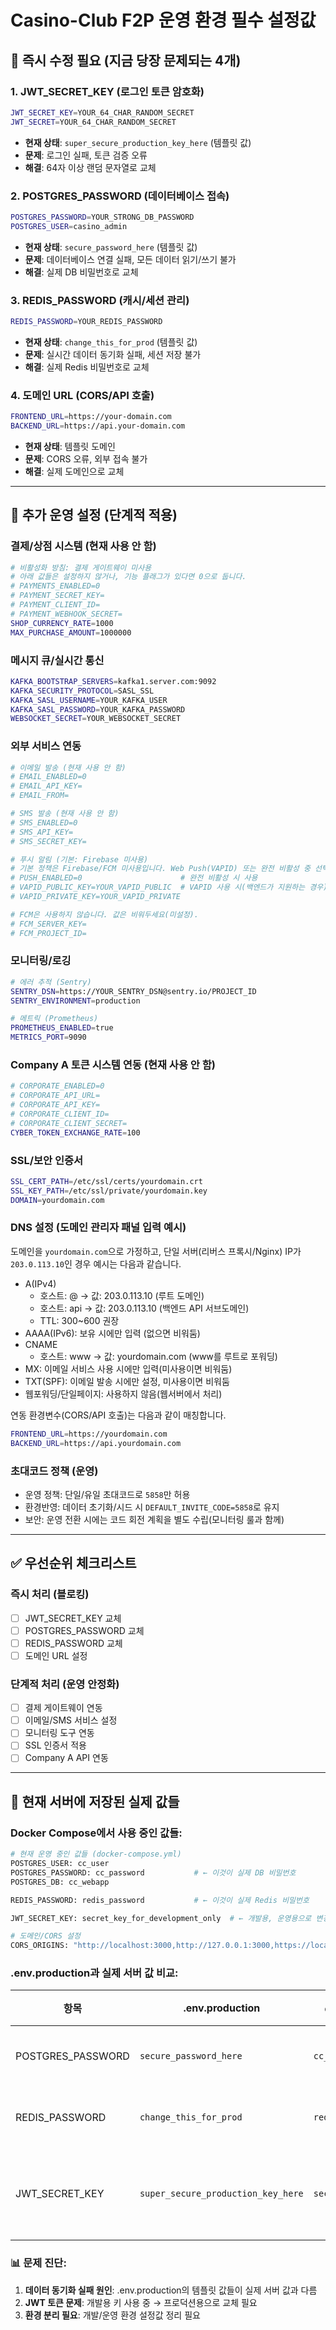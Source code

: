 # Casino-Club F2P 운영 환경 필수 설정값

## 🚨 즉시 수정 필요 (지금 당장 문제되는 4개)

### 1. JWT_SECRET_KEY (로그인 토큰 암호화)
```bash
JWT_SECRET_KEY=YOUR_64_CHAR_RANDOM_SECRET
JWT_SECRET=YOUR_64_CHAR_RANDOM_SECRET
```
- **현재 상태**: `super_secure_production_key_here` (템플릿 값)
- **문제**: 로그인 실패, 토큰 검증 오류
- **해결**: 64자 이상 랜덤 문자열로 교체

### 2. POSTGRES_PASSWORD (데이터베이스 접속)
```bash
POSTGRES_PASSWORD=YOUR_STRONG_DB_PASSWORD
POSTGRES_USER=casino_admin
```
- **현재 상태**: `secure_password_here` (템플릿 값)
- **문제**: 데이터베이스 연결 실패, 모든 데이터 읽기/쓰기 불가
- **해결**: 실제 DB 비밀번호로 교체

### 3. REDIS_PASSWORD (캐시/세션 관리)
```bash
REDIS_PASSWORD=YOUR_REDIS_PASSWORD
```
- **현재 상태**: `change_this_for_prod` (템플릿 값)
- **문제**: 실시간 데이터 동기화 실패, 세션 저장 불가
- **해결**: 실제 Redis 비밀번호로 교체

### 4. 도메인 URL (CORS/API 호출)
```bash
FRONTEND_URL=https://your-domain.com
BACKEND_URL=https://api.your-domain.com
```
- **현재 상태**: 템플릿 도메인
- **문제**: CORS 오류, 외부 접속 불가
- **해결**: 실제 도메인으로 교체

---

## 🔧 추가 운영 설정 (단계적 적용)

### 결제/상점 시스템 (현재 사용 안 함)
```bash
# 비활성화 방침: 결제 게이트웨이 미사용
# 아래 값들은 설정하지 않거나, 기능 플래그가 있다면 0으로 둡니다.
# PAYMENTS_ENABLED=0
# PAYMENT_SECRET_KEY=
# PAYMENT_CLIENT_ID=
# PAYMENT_WEBHOOK_SECRET=
SHOP_CURRENCY_RATE=1000
MAX_PURCHASE_AMOUNT=1000000
```

### 메시지 큐/실시간 통신
```bash
KAFKA_BOOTSTRAP_SERVERS=kafka1.server.com:9092
KAFKA_SECURITY_PROTOCOL=SASL_SSL
KAFKA_SASL_USERNAME=YOUR_KAFKA_USER
KAFKA_SASL_PASSWORD=YOUR_KAFKA_PASSWORD
WEBSOCKET_SECRET=YOUR_WEBSOCKET_SECRET
```

### 외부 서비스 연동
```bash
# 이메일 발송 (현재 사용 안 함)
# EMAIL_ENABLED=0
# EMAIL_API_KEY=
# EMAIL_FROM=

# SMS 발송 (현재 사용 안 함)
# SMS_ENABLED=0
# SMS_API_KEY=
# SMS_SECRET_KEY=

# 푸시 알림 (기본: Firebase 미사용)
# 기본 정책은 Firebase/FCM 미사용입니다. Web Push(VAPID) 또는 완전 비활성 중 선택하세요.
# PUSH_ENABLED=0                      # 완전 비활성 시 사용
# VAPID_PUBLIC_KEY=YOUR_VAPID_PUBLIC  # VAPID 사용 시(백엔드가 지원하는 경우)
# VAPID_PRIVATE_KEY=YOUR_VAPID_PRIVATE

# FCM은 사용하지 않습니다. 값은 비워두세요(미설정).
# FCM_SERVER_KEY=
# FCM_PROJECT_ID=
```

### 모니터링/로깅
```bash
# 에러 추적 (Sentry)
SENTRY_DSN=https://YOUR_SENTRY_DSN@sentry.io/PROJECT_ID
SENTRY_ENVIRONMENT=production

# 메트릭 (Prometheus)
PROMETHEUS_ENABLED=true
METRICS_PORT=9090
```

### Company A 토큰 시스템 연동 (현재 사용 안 함)
```bash
# CORPORATE_ENABLED=0
# CORPORATE_API_URL=
# CORPORATE_API_KEY=
# CORPORATE_CLIENT_ID=
# CORPORATE_CLIENT_SECRET=
CYBER_TOKEN_EXCHANGE_RATE=100
```

### SSL/보안 인증서
```bash
SSL_CERT_PATH=/etc/ssl/certs/yourdomain.crt
SSL_KEY_PATH=/etc/ssl/private/yourdomain.key
DOMAIN=yourdomain.com
```

### DNS 설정 (도메인 관리자 패널 입력 예시)
도메인을 `yourdomain.com`으로 가정하고, 단일 서버(리버스 프록시/Nginx) IP가 `203.0.113.10`인 경우 예시는 다음과 같습니다.

- A(IPv4)
	- 호스트: @ → 값: 203.0.113.10  (루트 도메인)
	- 호스트: api → 값: 203.0.113.10 (백엔드 API 서브도메인)
	- TTL: 300~600 권장
- AAAA(IPv6): 보유 시에만 입력 (없으면 비워둠)
- CNAME
	- 호스트: www → 값: yourdomain.com (www를 루트로 포워딩)
- MX: 이메일 서비스 사용 시에만 입력(미사용이면 비워둠)
- TXT(SPF): 이메일 발송 시에만 설정, 미사용이면 비워둠
- 웹포워딩/단일페이지: 사용하지 않음(웹서버에서 처리)

연동 환경변수(CORS/API 호출)는 다음과 같이 매칭합니다.
```bash
FRONTEND_URL=https://yourdomain.com
BACKEND_URL=https://api.yourdomain.com
```

### 초대코드 정책 (운영)
- 운영 정책: 단일/유일 초대코드로 `5858`만 허용
- 환경반영: 데이터 초기화/시드 시 `DEFAULT_INVITE_CODE=5858`로 유지
- 보안: 운영 전환 시에는 코드 회전 계획을 별도 수립(모니터링 룰과 함께)

---

## ✅ 우선순위 체크리스트

### 즉시 처리 (블로킹)
- [ ] JWT_SECRET_KEY 교체
- [ ] POSTGRES_PASSWORD 교체
- [ ] REDIS_PASSWORD 교체
- [ ] 도메인 URL 설정

### 단계적 처리 (운영 안정화)
- [ ] 결제 게이트웨이 연동
- [ ] 이메일/SMS 서비스 설정
- [ ] 모니터링 도구 연동
- [ ] SSL 인증서 적용
- [ ] Company A API 연동

---

## 📝 현재 서버에 저장된 실제 값들

### Docker Compose에서 사용 중인 값들:
```bash
# 현재 운영 중인 값들 (docker-compose.yml)
POSTGRES_USER: cc_user
POSTGRES_PASSWORD: cc_password           # ← 이것이 실제 DB 비밀번호
POSTGRES_DB: cc_webapp

REDIS_PASSWORD: redis_password           # ← 이것이 실제 Redis 비밀번호

JWT_SECRET_KEY: secret_key_for_development_only  # ← 개발용, 운영용으로 변경 필요

# 도메인/CORS 설정
CORS_ORIGINS: "http://localhost:3000,http://127.0.0.1:3000,https://localhost:3000,https://127.0.0.1:3000,http://localhost:40001,http://127.0.0.1:40001,http://frontend:3000"
```

### .env.production과 실제 서버 값 비교:
| 항목 | .env.production | docker-compose.yml 실제값 | 상태 |
|------|----------------|---------------------------|------|
| POSTGRES_PASSWORD | `secure_password_here` | `cc_password` | ❌ 불일치 |
| REDIS_PASSWORD | `change_this_for_prod` | `redis_password` | ❌ 불일치 |
| JWT_SECRET_KEY | `super_secure_production_key_here` | `secret_key_for_development_only` | ❌ 둘다 템플릿 |

### 📊 문제 진단:
1. **데이터 동기화 실패 원인**: .env.production의 템플릿 값들이 실제 서버 값과 다름
2. **JWT 토큰 문제**: 개발용 키 사용 중 → 프로덕션용으로 교체 필요
3. **환경 분리 필요**: 개발/운영 환경 설정값 정리 필요

